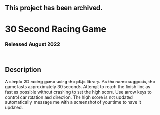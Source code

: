 ## This project has been archived.

# 30 Second Racing Game
### Released August 2022

<br/>

## Description
A simple 2D racing game using the p5.js library. As the name suggests, the
game lasts approximately 30 seconds. Attempt to reach the finish line as fast
as possible without crashing to set the high score. Use arrow keys to control
car rotation and direction. The high score is not updated automatically,
message me with a screenshot of your time to have it updated.
